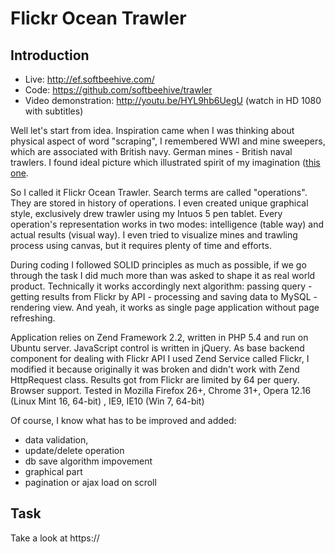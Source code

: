 Flickr Ocean Trawler
=======================

Introduction
------------

- Live: http://ef.softbeehive.com/
- Code: https://github.com/softbeehive/trawler
- Video demonstration: http://youtu.be/HYL9hb6UegU (watch in HD 1080 with subtitles)

Well let's start from idea. Inspiration came when I was thinking about physical aspect of word "scraping", I remembered WWI and mine sweepers, which are associated with British navy. German mines - British naval trawlers. I found ideal picture which illustrated spirit of my imagination ([this one](http://3.bp.blogspot.com/-aO9Jsgz5QzE/T89pZO-3oGI/AAAAAAAAB18/_eQ9UzfXq2Q/s1600/Pair+of+trawlers+sweeping+row+of+anchored+mines+in+WWI.jpg).

So I called it Flickr Ocean Trawler. Search terms are called "operations". They are stored in history of operations. I even created unique graphical style, exclusively drew trawler using my Intuos 5 pen tablet.
Every operation's representation works in two modes: intelligence (table way) and actual results (visual way). I even tried to visualize mines and trawling process using canvas, but it requires plenty of time and efforts.

During coding I followed SOLID principles as much as possible, if we go through the task I did much more than was asked to shape it as real world product. Technically it works accordingly next algorithm: passing query - getting results from Flickr by API - processing and saving data to MySQL - rendering view. And yeah, it works as single page application without page refreshing.

Application relies on Zend Framework 2.2, written in PHP 5.4 and run on Ubuntu server. JavaScript control is written in jQuery. As base backend component for dealing with Flickr API I used Zend Service called Flickr, I modified it because originally it was broken and didn't work with Zend HttpRequest class. Results got from Flickr are limited by 64 per query.
Browser support. Tested in Mozilla Firefox 26+, Chrome 31+, Opera 12.16 (Linux Mint 16, 64-bit) , IE9, IE10 (Win 7, 64-bit)

Of course, I know what has to be improved and added:
- data validation,
- update/delete operation
- db save algorithm impovement
- graphical part
- pagination or ajax load on scroll 

Task
------------
Take a look at https://